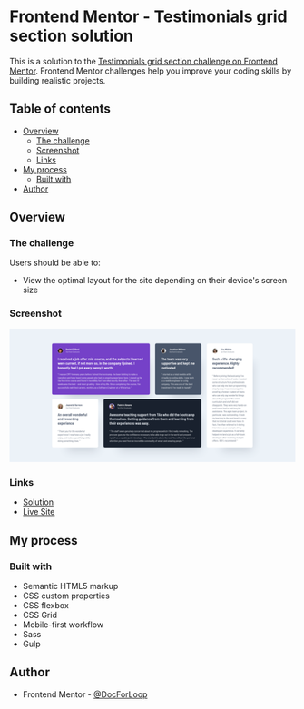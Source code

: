 # Frontend Mentor - Testimonials grid section solution

This is a solution to the [Testimonials grid section challenge on Frontend Mentor](https://www.frontendmentor.io/challenges/testimonials-grid-section-Nnw6J7Un7). Frontend Mentor challenges help you improve your coding skills by building realistic projects. 

## Table of contents

- [Overview](#overview)
  - [The challenge](#the-challenge)
  - [Screenshot](#screenshot)
  - [Links](#links)
- [My process](#my-process)
  - [Built with](#built-with)
- [Author](#author)

## Overview

### The challenge

Users should be able to:

- View the optimal layout for the site depending on their device's screen size

### Screenshot

![](./screenshot.png)

### Links

- [Solution](https://www.frontendmentor.io/solutions)
- [Live Site](https://docforloop.github.io/)

## My process

### Built with

- Semantic HTML5 markup
- CSS custom properties
- CSS flexbox
- CSS Grid
- Mobile-first workflow
- Sass
- Gulp

## Author

- Frontend Mentor - [@DocForLoop](https://www.frontendmentor.io/profile/DocForLoop)